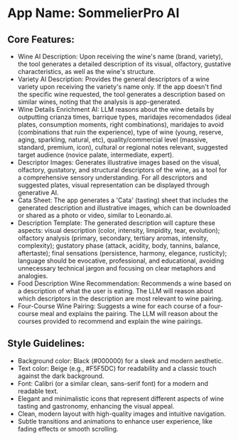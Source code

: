 # **App Name**: SommelierPro AI

## Core Features:

- Wine AI Description: Upon receiving the wine's name (brand, variety), the tool generates a detailed description of its visual, olfactory, gustative characteristics, as well as the wine's structure.
- Variety AI Description: Provides the general descriptors of a wine variety upon receiving the variety's name only. If the app doesn't find the specific wine requested, the tool generates a description based on similar wines, noting that the analysis is app-generated.
- Wine Details Enrichment AI: LLM reasons about the wine details by outputting crianza times, barrique types, maridajes recomendados (ideal plates, consumption moments, right combinations), maridajes to avoid (combinations that ruin the experience), type of wine (young, reserve, aging, sparkling, natural, etc), quality/commercial level (massive, standard, premium, icon), cultural or regional notes relevant, suggested target audience (novice palate, intermediate, expert).
- Descriptor Images: Generates illustrative images based on the visual, olfactory, gustatory, and structural descriptors of the wine, as a tool for a comprehensive sensory understanding. For all descriptors and suggested plates, visual representation can be displayed through generative AI.
- Cata Sheet: The app generates a 'Cata' (tasting) sheet that includes the generated description and illustrative images, which can be downloaded or shared as a photo or video, similar to Leonardo.ai.
- Description Template: The generated description will capture these aspects: visual description (color, intensity, limpidity, tear, evolution); olfactory analysis (primary, secondary, tertiary aromas, intensity, complexity); gustatory phase (attack, acidity, body, tannins, balance, aftertaste); final sensations (persistence, harmony, elegance, rusticity); language should be evocative, professional, and educational, avoiding unnecessary technical jargon and focusing on clear metaphors and analogies.
- Food Description Wine Recommendation: Recommends a wine based on a description of what the user is eating. The LLM will reason about which descriptors in the description are most relevant to wine pairing.
- Four-Course Wine Pairing: Suggests a wine for each course of a four-course meal and explains the pairing. The LLM will reason about the courses provided to recommend and explain the wine pairings.

## Style Guidelines:

- Background color: Black (#000000) for a sleek and modern aesthetic.
- Text color: Beige (e.g., #F5F5DC) for readability and a classic touch against the dark background.
- Font: Calibri (or a similar clean, sans-serif font) for a modern and readable text.
- Elegant and minimalistic icons that represent different aspects of wine tasting and gastronomy, enhancing the visual appeal.
- Clean, modern layout with high-quality images and intuitive navigation.
- Subtle transitions and animations to enhance user experience, like fading effects or smooth scrolling.